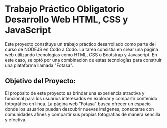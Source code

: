 # Trabajo Práctico Obligatorio Desarrollo Web HTML, CSS y JavaScript

Este proyecto constituye un trabajo práctico desarrollado como parte del curso de NODEJS en Codo a Codo. La tarea consistía en crear una página web utilizando tecnologías como HTML, CSS o Bootstrap y Javascript. En este caso, se optó por una combinación de estas tecnologías para construir una plataforma llamada "Fotasa".

## Objetivo del Proyecto:

El propósito de este proyecto es brindar una experiencia atractiva y funcional para los usuarios interesados en explorar y compartir contenido fotográfico en línea. La página web "Fotasa" busca ofrecer un espacio donde los usuarios puedan descubrir nuevas imágenes, conectarse con comunidades afines y compartir sus propias fotografías de manera sencilla y efectiva.